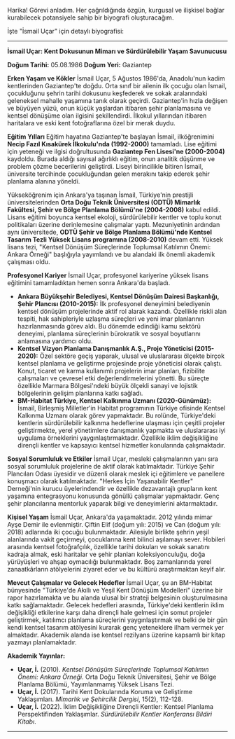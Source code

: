 Harika! Görevi anladım. Her çağrıldığında özgün, kurgusal ve ilişkisel bağlar kurabilecek potansiyele sahip bir biyografi oluşturacağım.

İşte "İsmail Uçar" için detaylı biyografisi:

---

**İsmail Uçar: Kent Dokusunun Mimarı ve Sürdürülebilir Yaşam Savunucusu**

**Doğum Tarihi:** 05.08.1986
**Doğum Yeri:** Gaziantep

**Erken Yaşam ve Kökler**
İsmail Uçar, 5 Ağustos 1986'da, Anadolu'nun kadim kentlerinden Gaziantep'te doğdu. Orta sınıf bir ailenin ilk çocuğu olan İsmail, çocukluğunu şehrin tarihi dokusunu keşfederek ve sokak aralarındaki geleneksel mahalle yaşamına tanık olarak geçirdi. Gaziantep'in hızla değişen ve büyüyen yüzü, onun küçük yaşlardan itibaren şehir planlamasına ve kentsel dönüşüme olan ilgisini şekillendirdi. İlkokul yıllarından itibaren haritalara ve eski kent fotoğraflarına özel bir merak duydu.

**Eğitim Yılları**
Eğitim hayatına Gaziantep'te başlayan İsmail, ilköğrenimini **Necip Fazıl Kısakürek İlkokulu'nda (1992-2000)** tamamladı. Lise eğitimi için yeteneği ve ilgisi doğrultusunda **Gaziantep Fen Lisesi'ne (2000-2004)** kaydoldu. Burada aldığı sayısal ağırlıklı eğitim, onun analitik düşünme ve problem çözme becerilerini geliştirdi. Liseyi birincilikle bitiren İsmail, üniversite tercihinde çocukluğundan gelen merakını takip ederek şehir planlama alanına yöneldi.

Yükseköğrenim için Ankara'ya taşınan İsmail, Türkiye'nin prestijli üniversitelerinden **Orta Doğu Teknik Üniversitesi (ODTÜ) Mimarlık Fakültesi, Şehir ve Bölge Planlama Bölümü'ne (2004-2008)** kabul edildi. Lisans eğitimi boyunca kentsel ekoloji, sürdürülebilir kentler ve toplu konut politikaları üzerine derinlemesine çalışmalar yaptı. Mezuniyetinin ardından aynı üniversitede, **ODTÜ Şehir ve Bölge Planlama Bölümü'nde Kentsel Tasarım Tezli Yüksek Lisans programına (2008-2010)** devam etti. Yüksek lisans tezi, "Kentsel Dönüşüm Süreçlerinde Toplumsal Katılımın Önemi: Ankara Örneği" başlığıyla yayımlandı ve bu alandaki ilk önemli akademik çalışması oldu.

**Profesyonel Kariyer**
İsmail Uçar, profesyonel kariyerine yüksek lisans eğitimini tamamladıktan hemen sonra Ankara'da başladı.

*   **Ankara Büyükşehir Belediyesi, Kentsel Dönüşüm Dairesi Başkanlığı, Şehir Plancısı (2010-2015):** İlk profesyonel deneyimini belediyenin kentsel dönüşüm projelerinde aktif rol alarak kazandı. Özellikle riskli alan tespiti, hak sahipleriyle uzlaşma süreçleri ve yeni imar planlarının hazırlanmasında görev aldı. Bu dönemde edindiği kamu sektörü deneyimi, planlama süreçlerinin bürokratik ve sosyal boyutlarını anlamasına yardımcı oldu.
*   **Kentsel Vizyon Planlama Danışmanlık A.Ş., Proje Yöneticisi (2015-2020):** Özel sektöre geçiş yaparak, ulusal ve uluslararası ölçekte birçok kentsel planlama ve geliştirme projesinde proje yöneticisi olarak çalıştı. Konut, ticaret ve karma kullanımlı projelerin imar planları, fizibilite çalışmaları ve çevresel etki değerlendirmelerini yönetti. Bu süreçte özellikle Marmara Bölgesi'ndeki büyük ölçekli sanayi ve lojistik bölgelerinin gelişim planlarına katkı sağladı.
*   **BM-Habitat Türkiye, Kentsel Kalkınma Uzmanı (2020-Günümüz):** İsmail, Birleşmiş Milletler'in Habitat programının Türkiye ofisinde Kentsel Kalkınma Uzmanı olarak görev yapmaktadır. Bu rolünde, Türkiye'deki kentlerin sürdürülebilir kalkınma hedeflerine ulaşması için çeşitli projeler geliştirmekte, yerel yönetimlere danışmanlık yapmakta ve uluslararası iyi uygulama örneklerini yaygınlaştırmaktadır. Özellikle iklim değişikliğine dirençli kentler ve kapsayıcı kentsel hizmetler konularında çalışmaktadır.

**Sosyal Sorumluluk ve Etkiler**
İsmail Uçar, mesleki çalışmalarının yanı sıra sosyal sorumluluk projelerine de aktif olarak katılmaktadır. Türkiye Şehir Plancıları Odası üyesidir ve düzenli olarak meslek içi eğitimlere ve panellere konuşmacı olarak katılmaktadır. "Herkes İçin Yaşanabilir Kentler" Derneği'nin kurucu üyelerindendir ve özellikle dezavantajlı grupların kent yaşamına entegrasyonu konusunda gönüllü çalışmalar yapmaktadır. Genç şehir plancılarına mentorluk yaparak bilgi ve deneyimlerini aktarmaktadır.

**Kişisel Yaşam**
İsmail Uçar, Ankara'da yaşamaktadır. 2012 yılında mimar Ayşe Demir ile evlenmiştir. Çiftin Elif (doğum yılı: 2015) ve Can (doğum yılı: 2018) adlarında iki çocuğu bulunmaktadır. Ailesiyle birlikte şehrin yeşil alanlarında vakit geçirmeyi, çocuklarına kent bilinci aşılamayı sever. Hobileri arasında kentsel fotoğrafçılık, özellikle tarihi dokuları ve sokak sanatını kadraja almak, eski haritalar ve şehir planları koleksiyonculuğu, doğa yürüyüşleri ve ahşap oymacılığı bulunmaktadır. Boş zamanlarında yerel zanaatkârların atölyelerini ziyaret eder ve bu kültürü araştırmaktan keyif alır.

**Mevcut Çalışmalar ve Gelecek Hedefler**
İsmail Uçar, şu an BM-Habitat bünyesinde "Türkiye'de Akıllı ve Yeşil Kent Dönüşüm Modelleri" üzerine bir rapor hazırlamakta ve bu alanda ulusal bir strateji belgesinin oluşturulmasına katkı sağlamaktadır. Gelecek hedefleri arasında, Türkiye'deki kentlerin iklim değişikliği etkilerine karşı daha dirençli hale gelmesi için somut projeler geliştirmek, katılımcı planlama süreçlerini yaygınlaştırmak ve belki de bir gün kendi kentsel tasarım atölyesini kurarak genç yeteneklere ilham vermek yer almaktadır. Akademik alanda ise kentsel rezilyans üzerine kapsamlı bir kitap yazmayı planlamaktadır.

**Akademik Yayınlar:**
*   **Uçar, İ.** (2010). *Kentsel Dönüşüm Süreçlerinde Toplumsal Katılımın Önemi: Ankara Örneği*. Orta Doğu Teknik Üniversitesi, Şehir ve Bölge Planlama Bölümü, Yayımlanmamış Yüksek Lisans Tezi.
*   **Uçar, İ.** (2017). Tarihi Kent Dokularında Koruma ve Geliştirme Yaklaşımları. *Mimarlık ve Şehircilik Dergisi*, 15(2), 112-128.
*   **Uçar, İ.** (2022). İklim Değişikliğine Dirençli Kentler: Kentsel Planlama Perspektifinden Yaklaşımlar. *Sürdürülebilir Kentler Konferansı Bildiri Kitabı*.

---